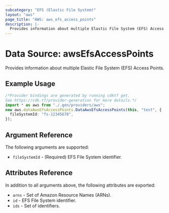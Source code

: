 ```yaml
---
subcategory: "EFS (Elastic File System)"
layout: "aws"
page_title: "AWS: aws_efs_access_points"
description: |-
  Provides information about multiple Elastic File System (EFS) Access Points.
---
```


# Data Source: awsEfsAccessPoints

Provides information about multiple Elastic File System (EFS) Access Points.

## Example Usage

```typescript
/*Provider bindings are generated by running cdktf get.
See https://cdk.tf/provider-generation for more details.*/
import * as aws from "./.gen/providers/aws";
new aws.dataAwsEfsAccessPoints.DataAwsEfsAccessPoints(this, "test", {
  fileSystemId: "fs-12345678",
});

```

## Argument Reference

The following arguments are supported:

* `fileSystemId` - (Required) EFS File System identifier.

## Attributes Reference

In addition to all arguments above, the following attributes are exported:

* `arns` - Set of Amazon Resource Names (ARNs).
* `id` - EFS File System identifier.
* `ids` - Set of identifiers.
